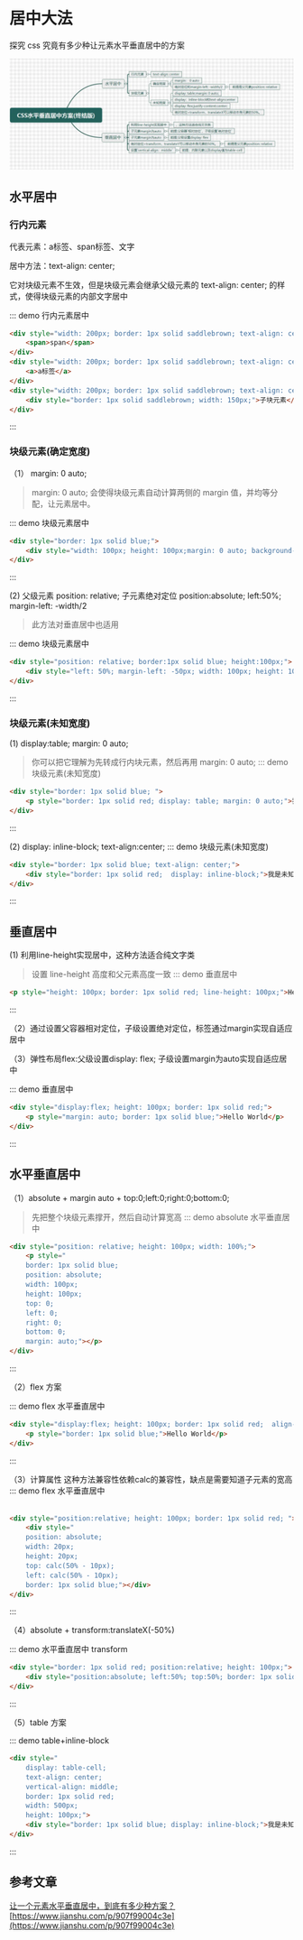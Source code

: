 # 居中大法

探究 css 究竟有多少种让元素水平垂直居中的方案

![终结图](./1.jpg)
## 水平居中

### 行内元素
代表元素：a标签、span标签、文字

居中方法：text-align: center;

它对块级元素不生效，但是块级元素会继承父级元素的 text-align: center; 的样式，使得块级元素的内部文字居中

::: demo 行内元素居中
```html
<div style="width: 200px; border: 1px solid saddlebrown; text-align: center;">
    <span>span</span>
</div>
<div style="width: 200px; border: 1px solid saddlebrown; text-align: center;">
    <a>a标签</a>
</div>
<div style="width: 200px; border: 1px solid saddlebrown; text-align: center;">
    <div style="border: 1px solid saddlebrown; width: 150px;">子块元素</div>
</div>
```
:::
### 块级元素(确定宽度)

（1） margin: 0 auto;

>    margin: 0 auto; 会使得块级元素自动计算两侧的 margin 值，并均等分配，让元素居中。

::: demo 块级元素居中
```html
<div style="border: 1px solid blue;">
    <div style="width: 100px; height: 100px;margin: 0 auto; background-color: red;"></div>
</div>
```
:::


(2) 父级元素 position: relative; 子元素绝对定位 position:absolute; left:50%; margin-left: -width/2

> 此方法对垂直居中也适用

::: demo 块级元素居中
```html
<div style="position: relative; border:1px solid blue; height:100px;">
    <div style="left: 50%; margin-left: -50px; width: 100px; height: 100px; background-color: red; position: absolute;"></div>
</div>
```
:::
### 块级元素(未知宽度)

(1) display:table; margin: 0 auto;

> 你可以把它理解为先转成行内块元素，然后再用 margin: 0 auto;
::: demo 块级元素(未知宽度)
```html
<div style="border: 1px solid blue; ">
    <p style="border: 1px solid red; display: table; margin: 0 auto;">我是未知宽度的块级元素</p>
</div> 
```
:::

(2) display: inline-block; text-align:center;
::: demo 块级元素(未知宽度)
```html
<div style="border: 1px solid blue; text-align: center;">
    <div style="border: 1px solid red;  display: inline-block;">我是未知宽度的块级元素</div>
</div> 
```
:::
## 垂直居中

(1) 利用line-height实现居中，这种方法适合纯文字类
> 设置 line-height 高度和父元素高度一致
::: demo 垂直居中
```html
<p style="height: 100px; border: 1px solid red; line-height: 100px;">Hello World</p>
```
:::

（2）通过设置父容器相对定位，子级设置绝对定位，标签通过margin实现自适应居中

（3）弹性布局flex:父级设置display: flex; 子级设置margin为auto实现自适应居中

::: demo 垂直居中
```html
<div style="display:flex; height: 100px; border: 1px solid red;">
    <p style="margin: auto; border: 1px solid blue;">Hello World</p>
</div>

```
:::

## 水平垂直居中
（1）absolute + margin auto + top:0;left:0;right:0;bottom:0;
> 先把整个块级元素撑开，然后自动计算宽高
::: demo absolute 水平垂直居中
```html
<div style="position: relative; height: 100px; width: 100%;">
    <p style="
    border: 1px solid blue;
    position: absolute;
    width: 100px;
    height: 100px;
    top: 0;
    left: 0;
    right: 0;
    bottom: 0;
    margin: auto;"></p>
</div>
```
:::

（2）flex 方案

::: demo flex 水平垂直居中
```html
<div style="display:flex; height: 100px; border: 1px solid red;  align-items: center; justify-content: center; ">
    <p style="border: 1px solid blue;">Hello World</p>
</div>
```
:::

（3）计算属性
这种方法兼容性依赖calc的兼容性，缺点是需要知道子元素的宽高
::: demo flex 水平垂直居中
```html

<div style="position:relative; height: 100px; border: 1px solid red; ">
    <div style="
    position: absolute;
    width: 20px;
    height: 20px;    
    top: calc(50% - 10px);
    left: calc(50% - 10px);
    border: 1px solid blue;"></div>
</div>
```
:::

（4）absolute + transform:translateX(-50%)

::: demo 水平垂直居中 transform 
```html
<div style="border: 1px solid red; position:relative; height: 100px;">
    <div style="position:absolute; left:50%; top:50%; border: 1px solid blue; transform: translate(-50%, -50%);">我是未知宽度的块级元素</div>
</div> 
```
:::

（5）table 方案

::: demo table+inline-block
```html
<div style="
    display: table-cell;
    text-align: center;
    vertical-align: middle;
    border: 1px solid red;
    width: 500px;
    height: 100px;">
    <div style="border: 1px solid blue; display: inline-block;">我是未知宽度的块级元素</div>
</div> 
```
:::

## 参考文章

[让一个元素水平垂直居中，到底有多少种方案？](http://47.98.159.95/my_blog/blogs/css/001.html#%E6%B0%B4%E5%B9%B3%E5%B1%85%E4%B8%AD)
[https://www.jianshu.com/p/907f99004c3e](https://www.jianshu.com/p/907f99004c3e)